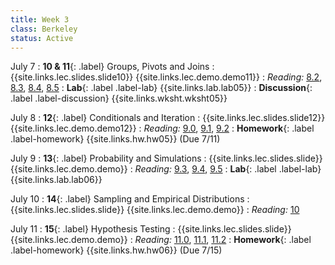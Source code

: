 ```yaml
---
title: Week 3
class: Berkeley
status: Active
---
```


July 7
: **10 & 11**{: .label} Groups, Pivots and Joins
    : {{site.links.lec.slides.slide10}} {{site.links.lec.demo.demo11}}
: _Reading:_ [8.2](https://inferentialthinking.com/chapters/08/2/Classifying_by_One_Variable.html), [8.3](https://inferentialthinking.com/chapters/08/3/Cross-Classifying_by_More_than_One_Variable.html), [8.4](https://inferentialthinking.com/chapters/08/4/Joining_Tables_by_Columns.html), [8.5](https://inferentialthinking.com/chapters/08/5/Bike_Sharing_in_the_Bay_Area.html)
: **Lab**{: .label .label-lab} {{site.links.lab.lab05}} 
: **Discussion**{: .label .label-discussion} {{site.links.wksht.wksht05}}

July 8
: **12**{: .label} Conditionals and Iteration
    : {{site.links.lec.slides.slide12}} {{site.links.lec.demo.demo12}}
: _Reading:_ [9.0](https://inferentialthinking.com/chapters/09/Randomness.html), [9.1](https://inferentialthinking.com/chapters/09/1/Conditional_Statements.html), [9.2](https://inferentialthinking.com/chapters/09/2/Iteration.html)
: **Homework**{: .label .label-homework} 
    {{site.links.hw.hw05}} (Due 7/11)

July 9 
: **13**{: .label} Probability and Simulations
    : {{site.links.lec.slides.slide}} {{site.links.lec.demo.demo}}
: _Reading:_ [9.3](https://inferentialthinking.com/chapters/09/3/Simulation.html), [9.4](https://inferentialthinking.com/chapters/09/4/Monty_Hall_Problem.html), [9.5](https://inferentialthinking.com/chapters/09/5/Finding_Probabilities.html)
: **Lab**{: .label .label-lab} {{site.links.lab.lab06}} 

July 10
: **14**{: .label} Sampling and Empirical Distributions
    : {{site.links.lec.slides.slide}} {{site.links.lec.demo.demo}}
: _Reading:_ [10](https://inferentialthinking.com/chapters/10/Sampling_and_Empirical_Distributions.html)

July 11
: **15**{: .label} Hypothesis Testing
    : {{site.links.lec.slides.slide}} {{site.links.lec.demo.demo}}
: _Reading:_ [11.0](https://inferentialthinking.com/chapters/11/Testing_Hypotheses.html), [11.1](https://inferentialthinking.com/chapters/11/1/Assessing_a_Model.html), [11.2](https://inferentialthinking.com/chapters/11/2/Multiple_Categories.html)
: **Homework**{: .label .label-homework} 
    {{site.links.hw.hw06}} (Due 7/15)
